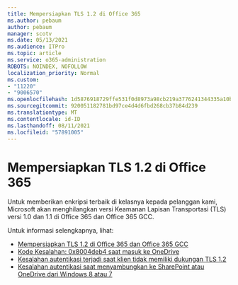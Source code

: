 ```yaml
---
title: Mempersiapkan TLS 1.2 di Office 365
ms.author: pebaum
author: pebaum
manager: scotv
ms.date: 05/13/2021
ms.audience: ITPro
ms.topic: article
ms.service: o365-administration
ROBOTS: NOINDEX, NOFOLLOW
localization_priority: Normal
ms.custom:
- "11220"
- "9006570"
ms.openlocfilehash: 1d5876918729ffe531f0d8973a98cb219a3776241344335a10b4cde4d0775a99
ms.sourcegitcommit: 920051182781bd97ce4d4d6fbd268cb37b84d239
ms.translationtype: MT
ms.contentlocale: id-ID
ms.lasthandoff: 08/11/2021
ms.locfileid: "57891005"
---
```

# <a name="preparing-for-tls-12-in-office-365"></a>Mempersiapkan TLS 1.2 di Office 365

Untuk memberikan enkripsi terbaik di kelasnya kepada pelanggan kami, Microsoft akan menghilangkan versi Keamanan Lapisan Transportasi (TLS) versi 1.0 dan 1.1 di Office 365 dan Office 365 GCC. 

Untuk informasi selengkapnya, lihat:

- [Mempersiapkan TLS 1.2 di Office 365 dan Office 365 GCC](https://docs.microsoft.com/microsoft-365/compliance/prepare-tls-1.2-in-office-365)
- [Kode Kesalahan: 0x8004deb4 saat masuk ke OneDrive](https://support.microsoft.com/office/error-code-0x8004deb4-when-signing-in-to-onedrive-e8a8d97c-a87e-4dda-a67e-bae4fef05dcb)
- [Kesalahan autentikasi terjadi saat klien tidak memiliki dukungan TLS 1.2](https://docs.microsoft.com/sharepoint/troubleshoot/administration/authentication-errors-tls12-support)
- [Kesalahan autentikasi saat menyambungkan ke SharePoint atau OneDrive dari Windows 8 atau 7](https://docs.microsoft.com/sharepoint/troubleshoot/administration/authentication-errors-windows7)